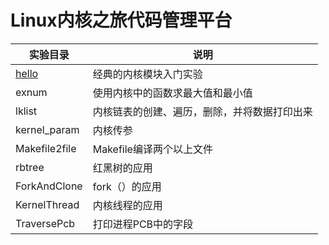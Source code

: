 # Linux内核之旅代码管理平台


|实验目录|说明|
|--|--|
|[hello](https://github.com/linuxkerneltravel/xyLinuxer/tree/master/LearningLinuxCode/Linux%E5%86%85%E6%A0%B8%E5%9F%BA%E7%A1%80/hello)|经典的内核模块入门实验|
|exnum|使用内核中的函数求最大值和最小值|
|lklist|内核链表的创建、遍历，删除，并将数据打印出来|
|kernel_param|内核传参|
|Makefile2file|Makefile编译两个以上文件|
|rbtree|红黑树的应用|
|ForkAndClone|fork（）的应用|
|KernelThread|内核线程的应用|
|TraversePcb|打印进程PCB中的字段|
